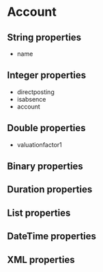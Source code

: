 # Account

## String properties

* name

## Integer properties

* directposting
* isabsence
* account

## Double properties

* valuationfactor1

## Binary properties

## Duration properties

## List properties

## DateTime properties

## XML properties
